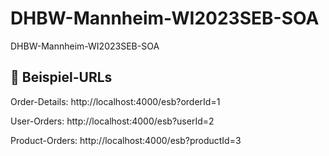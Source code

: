 # DHBW-Mannheim-WI2023SEB-SOA
DHBW-Mannheim-WI2023SEB-SOA

## 🚀 Beispiel-URLs
Order-Details:
http://localhost:4000/esb?orderId=1

User-Orders:
http://localhost:4000/esb?userId=2

Product-Orders:
http://localhost:4000/esb?productId=3
